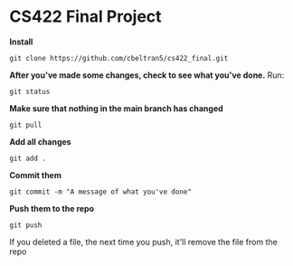 # CS422 Final Project

**Install**
```
git clone https://github.com/cbeltran5/cs422_final.git
```

**After you've made some changes, check to see what you've done.**
Run:
```
git status
```

**Make sure that nothing in the main branch has changed**

```
git pull
```

**Add all changes**

```
git add .
```

**Commit them**
```
git commit -m "A message of what you've done"
```

**Push them to the repo**
```
git push
```

If you deleted a file, the next time you push, it'll remove the file from the repo
